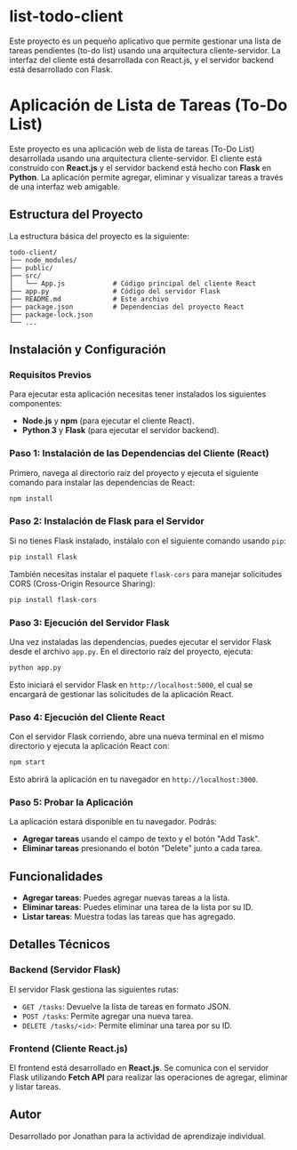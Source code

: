 # list-todo-client
Este proyecto es un pequeño aplicativo que permite gestionar una lista de tareas pendientes (to-do list) usando una arquitectura cliente-servidor. La interfaz del cliente está desarrollada con React.js, y el servidor backend está desarrollado con Flask.


# Aplicación de Lista de Tareas (To-Do List)

Este proyecto es una aplicación web de lista de tareas (To-Do List) desarrollada usando una arquitectura cliente-servidor. El cliente está construido con **React.js** y el servidor backend está hecho con **Flask** en **Python**. La aplicación permite agregar, eliminar y visualizar tareas a través de una interfaz web amigable.

## Estructura del Proyecto

La estructura básica del proyecto es la siguiente:

```
todo-client/
├── node_modules/
├── public/
├── src/
│   └── App.js            # Código principal del cliente React
├── app.py                # Código del servidor Flask
├── README.md             # Este archivo
├── package.json          # Dependencias del proyecto React
├── package-lock.json
└── ...
```

## Instalación y Configuración

### Requisitos Previos

Para ejecutar esta aplicación necesitas tener instalados los siguientes componentes:

- **Node.js** y **npm** (para ejecutar el cliente React).
- **Python 3** y **Flask** (para ejecutar el servidor backend).

### Paso 1: Instalación de las Dependencias del Cliente (React)

Primero, navega al directorio raíz del proyecto y ejecuta el siguiente comando para instalar las dependencias de React:

```bash
npm install
```

### Paso 2: Instalación de Flask para el Servidor

Si no tienes Flask instalado, instálalo con el siguiente comando usando `pip`:

```bash
pip install Flask
```

También necesitas instalar el paquete `flask-cors` para manejar solicitudes CORS (Cross-Origin Resource Sharing):

```bash
pip install flask-cors
```

### Paso 3: Ejecución del Servidor Flask

Una vez instaladas las dependencias, puedes ejecutar el servidor Flask desde el archivo `app.py`. En el directorio raíz del proyecto, ejecuta:

```bash
python app.py
```

Esto iniciará el servidor Flask en `http://localhost:5000`, el cual se encargará de gestionar las solicitudes de la aplicación React.

### Paso 4: Ejecución del Cliente React

Con el servidor Flask corriendo, abre una nueva terminal en el mismo directorio y ejecuta la aplicación React con:

```bash
npm start
```

Esto abrirá la aplicación en tu navegador en `http://localhost:3000`.

### Paso 5: Probar la Aplicación

La aplicación estará disponible en tu navegador. Podrás:
- **Agregar tareas** usando el campo de texto y el botón "Add Task".
- **Eliminar tareas** presionando el botón "Delete" junto a cada tarea.

## Funcionalidades

- **Agregar tareas**: Puedes agregar nuevas tareas a la lista.
- **Eliminar tareas**: Puedes eliminar una tarea de la lista por su ID.
- **Listar tareas**: Muestra todas las tareas que has agregado.

## Detalles Técnicos

### Backend (Servidor Flask)

El servidor Flask gestiona las siguientes rutas:

- `GET /tasks`: Devuelve la lista de tareas en formato JSON.
- `POST /tasks`: Permite agregar una nueva tarea.
- `DELETE /tasks/<id>`: Permite eliminar una tarea por su ID.

### Frontend (Cliente React.js)

El frontend está desarrollado en **React.js**. Se comunica con el servidor Flask utilizando **Fetch API** para realizar las operaciones de agregar, eliminar y listar tareas.

## Autor

Desarrollado por Jonathan para la actividad de aprendizaje individual.